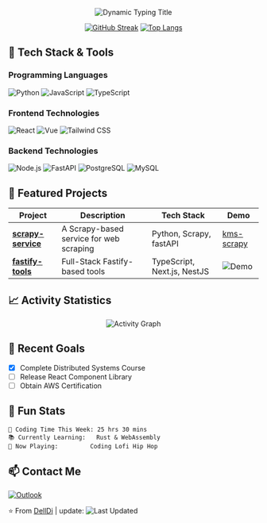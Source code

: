 <p align="center">
  <img src="https://readme-typing-svg.demolab.com?font=Fira+Code&weight=600&size=26&duration=4000&pause=1000&color=58A6FF&center=true&vCenter=true&width=435&lines=Welcome+to+My+GitHub+Profile!;Full-Stack+Developer;Tech+Enthusiast;Open+Source+Contributor" alt="Dynamic Typing Title" />
</p>

<div align="center">

  [![GitHub Streak](https://streak-stats.demolab.com?user=DellDi&theme=dark&border_radius=5&date_format=j%20M%5B%20Y%5D)](https://git.io/streak-stats)
  [![Top Langs](https://github-readme-stats.vercel.app/api/top-langs/?username=DellDi&layout=compact&theme=vision-friendly-dark)](https://github.com/anuraghazra/github-readme-stats)

</div>

## 🚀 Tech Stack & Tools

### Programming Languages
![Python](https://img.shields.io/badge/Python-3776AB?style=for-the-badge&logo=python&logoColor=white)
![JavaScript](https://img.shields.io/badge/JavaScript-F7DF1E?style=for-the-badge&logo=javascript&logoColor=black)
![TypeScript](https://img.shields.io/badge/TypeScript-3178C6?style=for-the-badge&logo=typescript&logoColor=white)

### Frontend Technologies
![React](https://img.shields.io/badge/React-61DAFB?style=for-the-badge&logo=react&logoColor=black)
![Vue](https://img.shields.io/badge/Vue.js-4FC08D?style=for-the-badge&logo=vuedotjs&logoColor=white)
![Tailwind CSS](https://img.shields.io/badge/Tailwind_CSS-06B6D4?style=for-the-badge&logo=tailwind-css&logoColor=white)

### Backend Technologies
![Node.js](https://img.shields.io/badge/Node.js-339933?style=for-the-badge&logo=nodedotjs&logoColor=white)
![FastAPI](https://img.shields.io/badge/FastAPI-092E20?style=for-the-badge&logo=fastapi&logoColor=white)
![PostgreSQL](https://img.shields.io/badge/PostgreSQL-4169E1?style=for-the-badge&logo=postgresql&logoColor=white)
![MySQL](https://img.shields.io/badge/MySQL-000000?style=for-the-badge&logo=mysql&logoColor=white)

## 🌟 Featured Projects

| Project | Description | Tech Stack | Demo |
|---------|-------------|------------|------|
| **[scrapy-service](https://github.com/DellDi/kms-scrapy)** | A Scrapy-based service for web scraping | Python, Scrapy, fastAPI | [kms-scrapy](https://poc.new-see.com:88/scrapy/api/docs) |
| **[fastify-tools](https://github.com/DellDi/fastify-tools)** | Full-Stack Fastify-based tools | TypeScript, Next.js, NestJS | ![Demo](https://media.giphy.com/media/.../giphy.gif) |

## 📈 Activity Statistics

<div align="center">

  ![Activity Graph](https://github-readme-activity-graph.vercel.app/graph?username=DellDi&theme=github-dark&area=true&hide_border=true)

</div>

## 🎯 Recent Goals

- [x] Complete Distributed Systems Course
- [ ] Release React Component Library
- [ ] Obtain AWS Certification

## 🤖 Fun Stats

```text
🌱 Coding Time This Week: 25 hrs 30 mins
📚 Currently Learning:   Rust & WebAssembly
🎵 Now Playing:         Coding Lofi Hip Hop
```

## 📫 Contact Me

[![Outlook](https://img.shields.io/badge/Outlook-0078D4?style=for-the-badge&logo=microsoft-outlook&logoColor=white)](mailto:delldi808611@outlook.com)

⭐ From [DellDi](https://github.com/DellDi) | update: ![Last Updated](https://img.shields.io/github/last-commit/DellDi/DellDi?label=&style=flat)